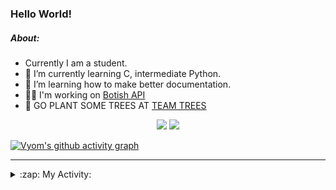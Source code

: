 ### Hello World!

##### About:
- Currently I am a student.
- 🌱 I’m currently learning C, intermediate Python.
- 🌱 I’m learning how to make better documentation.
- 👨‍💻 I'm working on [Botish API](https://github.com/Vyvy-vi/api)
- 🌱 GO PLANT SOME TREES AT [TEAM TREES](https://teamtrees.org/)

<p align="center">
  <a href="https://twitter.com/Vyvy_viM"><img target="_blank" src="https://img.shields.io/badge/twitter%20@Vyvy_viM-0D95E8?style=for-the-badge&logo=twitter&logoColor=white"/></a> 
  <a href="https://vyvy-vi.github.io/portfolio"><img target="_blank" src="https://img.shields.io/badge/-I_love_open_source-green?style=for-the-badge&logo=github&logoColor=black"/></a> 
</p>

[![Vyom's github activity graph](https://activity-graph.herokuapp.com/graph?username=Vyvy-vi)](https://github.com/ashutosh00710/github-readme-activity-graph)

---
<details>
  <summary>:zap: My Activity:</summary>
  
<!--START_SECTION:waka-->
**I'm a Night 🦉** 

```text
🌞 Morning    39 commits     █░░░░░░░░░░░░░░░░░░░░░░░░   6.39% 
🌆 Daytime    146 commits    ██████░░░░░░░░░░░░░░░░░░░   23.93% 
🌃 Evening    209 commits    ████████░░░░░░░░░░░░░░░░░   34.26% 
🌙 Night      216 commits    ████████░░░░░░░░░░░░░░░░░   35.41%

```
📅 **I'm Most Productive on Sunday** 

```text
Monday       63 commits     ██░░░░░░░░░░░░░░░░░░░░░░░   10.33% 
Tuesday      90 commits     ███░░░░░░░░░░░░░░░░░░░░░░   14.75% 
Wednesday    87 commits     ███░░░░░░░░░░░░░░░░░░░░░░   14.26% 
Thursday     74 commits     ███░░░░░░░░░░░░░░░░░░░░░░   12.13% 
Friday       54 commits     ██░░░░░░░░░░░░░░░░░░░░░░░   8.85% 
Saturday     83 commits     ███░░░░░░░░░░░░░░░░░░░░░░   13.61% 
Sunday       159 commits    ██████░░░░░░░░░░░░░░░░░░░   26.07%

```


📊 **This Week I Spent My Time On** 

```text
🔥 Editors: 
Vim                      44 mins             █████████████████████████   100.0%

🐱‍💻 Projects: 
commit-your-code-bot     19 mins             ███████████░░░░░░░░░░░░░░   44.44% 
TEC-welcome-bot          16 mins             █████████░░░░░░░░░░░░░░░░   37.29% 
Unknown Project          5 mins              ███░░░░░░░░░░░░░░░░░░░░░░   11.53% 
Linkfree                 3 mins              █░░░░░░░░░░░░░░░░░░░░░░░░   6.74%

```


 Last Updated on 18/11/2021
<!--END_SECTION:waka-->
</details>
